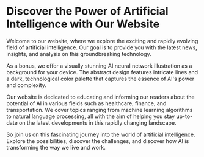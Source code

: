 <!--font:Montserrat-->

# Discover the Power of Artificial Intelligence with Our Website

Welcome to our website, where we explore the exciting and rapidly evolving field of artificial intelligence. Our goal is to provide you with the latest news, insights, and analysis on this groundbreaking technology.

As a bonus, we offer a visually stunning AI neural network illustration as a background for your device. The abstract design features intricate lines and a dark, technological color palette that captures the essence of AI's power and complexity.

Our website is dedicated to educating and informing our readers about the potential of AI in various fields such as healthcare, finance, and transportation. We cover topics ranging from machine learning algorithms to natural language processing, all with the aim of helping you stay up-to-date on the latest developments in this rapidly changing landscape.

So join us on this fascinating journey into the world of artificial intelligence. Explore the possibilities, discover the challenges, and discover how AI is transforming the way we live and work.

<!--

Write me markdown content of website with wallpaper:

"A wallpaper featuring an abstract illustration of an AI neural network, with intricate lines and a dark and technological color palette."

The header of the page should not be copy of the text but rather a real content of the website which is using this wallpaper.


---


# Neural Network Wallpaper

This stunning wallpaper features an abstract illustration of an AI neural network, with intricate lines and a dark and technological color palette. It's the perfect choice for anyone who wants to add a touch of futuristic style to their desktop or mobile device.

Whether you're a tech enthusiast, a programmer, or just someone who appreciates cutting-edge design, this wallpaper is sure to impress. The intricate lines and patterns of the neural network create a mesmerizing visual effect that will keep you staring at your screen for hours.

So why wait? Download this amazing wallpaper today and give your device the upgrade it deserves!


---


Heading should not include word "wallpaper". The website should not be about the wallpaper itself, wallpaper is just a related background, rewrite whole content.


---


# Discover the Future with Our AI Neural Network Wallpaper

Our website is proud to offer an incredible AI neural network wallpaper that will transform your desktop or mobile device into a futuristic work of art. The abstract illustration features intricate lines and a dark, technological color palette that will leave you mesmerized.

But our website is about more than just this stunning wallpaper. We're dedicated to exploring the cutting-edge world of artificial intelligence and its impact on our lives. With articles, news, and analysis from leading experts in the field, we aim to provide our readers with a deeper understanding of the future of technology.

Whether you're a tech enthusiast, a programmer, or simply curious about the latest trends in AI, our website has something for you. So why not join us on this exciting journey into the world of neural networks and discover what the future holds?


---


Heading should not include word "wallpaper". The website should not be about the wallpaper itself, wallpaper is just a related background, rewrite whole content.


---


# Exploring the Fascinating World of Artificial Intelligence

Welcome to our website, where we delve into the exciting and rapidly evolving field of artificial intelligence. Our goal is to provide you with the latest news, insights, and analysis on this groundbreaking technology.

As a bonus, we offer a visually stunning AI neural network illustration as a background for your desktop or mobile device. The abstract design features intricate lines and a dark, technological color palette that perfectly captures the essence of AI.

But our website is about more than just aesthetics. We aim to educate and inform our readers about the potential of AI in various fields such as healthcare, finance, and transportation. From machine learning algorithms to natural language processing, we cover it all.

So join us on this fascinating journey into the world of artificial intelligence. Explore the possibilities, discover the challenges, and stay up-to-date on the latest developments in this rapidly changing landscape.


---


Heading is too long, rewrite whole content.


---


# Discover the Power of Artificial Intelligence with Our Website

Welcome to our website, where we explore the exciting and rapidly evolving field of artificial intelligence. Our goal is to provide you with the latest news, insights, and analysis on this groundbreaking technology.

As a bonus, we offer a visually stunning AI neural network illustration as a background for your device. The abstract design features intricate lines and a dark, technological color palette that captures the essence of AI's power and complexity.

Our website is dedicated to educating and informing our readers about the potential of AI in various fields such as healthcare, finance, and transportation. We cover topics ranging from machine learning algorithms to natural language processing, all with the aim of helping you stay up-to-date on the latest developments in this rapidly changing landscape.

So join us on this fascinating journey into the world of artificial intelligence. Explore the possibilities, discover the challenges, and discover how AI is transforming the way we live and work.


---


Write me a Google font which is best fitting for the website.

Pick from the list:
- Alegreya
- Lato
- Barlow Condensed
- Great Vibes
- Roboto
- Futura
- Exo 2
- Raleway
- IBM Plex Sans
- Dancing Script
- Montserrat
- Poppins
- Open Sans
- Inter
- Playfair Display
- Lobster
- Orbitron


Write just the font name nothing else.


---


I would recommend using the "Montserrat" font for the website.

-->
